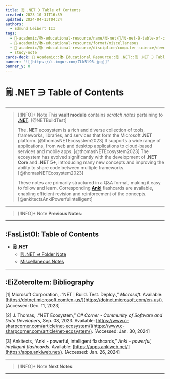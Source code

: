 ```yaml
---
title: 🗒️ .NET ∋ Table of Contents
created: 2023-10-31T16:39
updated: 2024-04-13T04:24
authors:
  - Edmund Leibert III
tags:
  - 🔴-academic/📚-educational-resource/name/🗒️-net/🔖/🗒️-net-∋-table-of-contents
  - 🔴-academic/📚-educational-resource/format/miscellaneous
  - 🔴-academic/📚-educational-resource/discipline/computer-science/developer-platform/net
  - study-note
cards-deck: 🔴 Academic::📚 Educational Resource::🗒️ .NET::🗒️ .NET ∋ Table of Contents
banner: "![[https://i.imgur.com/ZLk5l96.jpg]]"
banner_y: 0
---
```


# 🗒️ .NET ∋ Table of Contents

---

> [!INFO]+ Note 
> This **vault module** contains _scratch notes_ pertaining to **[.NET](https://dotnet.microsoft.com/en-us/)**. [@NETBuildTest]
> 
> The **.NET** ecosystem is a rich and diverse collection of tools, frameworks, libraries, and services that form the Microsoft **.NET** platform. [@thomasNETEcosystem2023] It supports a wide range of applications, from web and desktop applications to cloud-based services and mobile apps. [@thomasNETEcosystem2023] The ecosystem has evolved significantly with the development of **.NET Core** and **.NET 5+**, introducing many new concepts and improving the ability to share code between multiple frameworks. [@thomasNETEcosystem2023]
> 
> These notes are primarily structured in a Q&A format, making it easy to follow and learn. Corresponding [**Anki**](https://apps.ankiweb.net/) flashcards are available, enabling efficient revision and reinforcement of the concepts. [@ankitectsAnkiPowerfulIntelligent]

---

> [!INFO]+ Note
> **Previous Notes**:
>  

---

## :FasListOl: Table of Contents

- **🗒️ .NET**
	- [🗒️ .NET ∋ Folder Note](the-vault/src/🔴%20Academic/📚%20Educational%20resource/Scratch%20notes/🗒️%20.NET/🗒️%20.NET%20∋%20Folder%20Note.md)
	- [Miscellaneous Notes](the-vault/src/🔴%20Academic/📚%20Educational%20resource/Scratch%20notes/🗒️%20.NET/Miscellaneous%20Notes.md)

---

## :EiZoteroItem: Bibliography

\[1\]
Microsoft Corporation, .“NET | Build. Test. Deploy.,” _Microsoft_. Available: [https://dotnet.microsoft.com/en-us/](https://dotnet.microsoft.com/en-us/). [Accessed: Dec. 11, 2023]

\[2\]
J. Thomas, .“NET Ecosystem,” _C# Corner - Community of Software and Data Developers_, Sep. 08, 2023. Available: [https://www.c-sharpcorner.com/article/net-ecosystem/](https://www.c-sharpcorner.com/article/net-ecosystem/). [Accessed: Jan. 30, 2024]

\[3\]
Ankitects, “Anki - powerful, intelligent flashcards,” _Anki - powerful, intelligent flashcards_. Available: [https://apps.ankiweb.net/](https://apps.ankiweb.net/). [Accessed: Jan. 26, 2024]

---

> [!INFO]+ Note
> **Next Notes**:
>  

---
